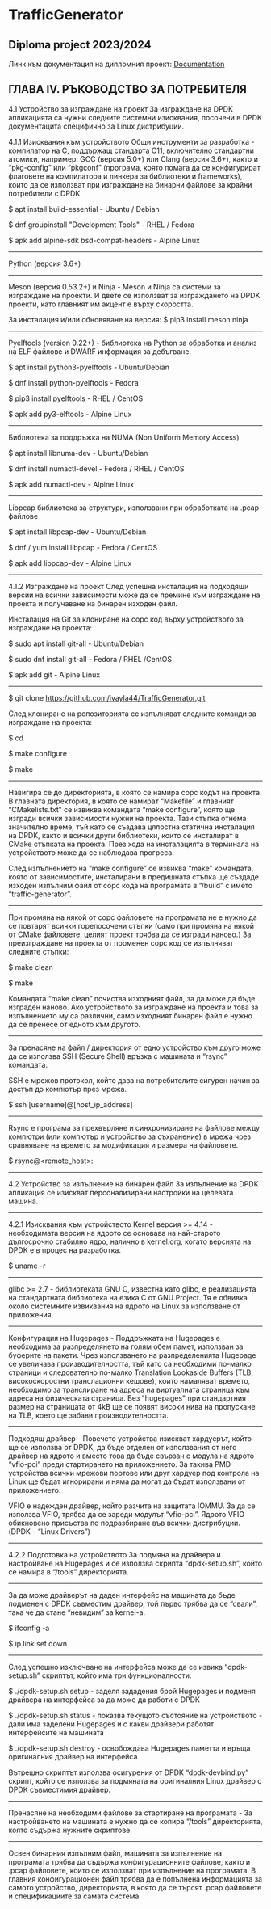 # TrafficGenerator
Diploma project 2023/2024
--------------------------

Линк към документация на дипломния проект: [Documentation](https://docs.google.com/document/d/1MA7QZc3DwFl5SL4exH2MynIlq706Vmhw51Ps8Y13oTk/edit?usp=sharing)

ГЛАВА IV. РЪКОВОДСТВО ЗА ПОТРЕБИТЕЛЯ
------------------------------------

4.1 Устройство за изграждане на проект
За изграждане на DPDK апликацията са нужни следните системни изисквания, посочени в DPDK документацита специфично за Linux дистрибуции.


4.1.1 Изисквания към устройството
Общи инструменти за разработка - компилатор на C, поддържащ стандарта C11, включително стандартни атомики, например: GCC (версия 5.0+) или Clang (версия 3.6+), както и “pkg-config” или “pkgconf” (програма, която помага да се конфигурират флаговете на компилатора и линкера за библиотеки и frameworks), които да се използват при изграждане на бинарни файлове за крайни потребители с DPDK.

$ apt install build-essential - Ubuntu / Debian

$ dnf groupinstall "Development Tools" - RHEL / Fedora

$ apk add alpine-sdk bsd-compat-headers - Alpine Linux

------------------------------------

Python (версия 3.6+)

------------------------------------

Meson (версия 0.53.2+) и Ninja - Meson и Ninja са системи за изграждане на проекти. И двете се използват за изграждането на DPDK проекти, като главният им акцент е върху скоростта. 


За инсталация и/или обновяване на версия:
$ pip3 install meson ninja

------------------------------------


Pyelftools (version 0.22+) - библиотека на Python за обработка и анализ на ELF файлове и DWARF информация за дебъгване.

$ apt install python3-pyelftools - Ubuntu/Debian

$ dnf install python-pyelftools - Fedora

$ pip3 install pyelftools - RHEL / CentOS

$ apk add py3-elftools - Alpine Linux

------------------------------------


Библиотека за поддръжка на NUMA (Non Uniform Memory Access)

$ apt install libnuma-dev - Ubuntu/Debian

$ dnf install numactl-devel - Fedora / RHEL / CentOS

$ apk add numactl-dev - Alpine Linux

------------------------------------


Libpcap библиотека за структури, използвани при обработката на .pcap файлове

$ apt install libpcap-dev - Ubuntu/Debian

$ dnf / yum  install libpcap - Fedora / CentOS

$ apk add libpcap-dev - Alpine Linux

------------------------------------


4.1.2 Изграждане на проект
След успешна инсталация на подходящи версии на всички зависимости може да се премине към изграждане на проекта и получаване на бинарен изходен файл.


Инсталация на Git за клониране на сорс код върху устройството за изграждане на проекта:

$ sudo apt install git-all - Ubuntu/Debian

$ sudo dnf install git-all - Fedora / RHEL /CentOS

$ apk add git - Alpine Linux

------------------------------------

$ git clone https://github.com/ivayla44/TrafficGenerator.git


След клониране на репозиторията се изпълняват следните команди за изграждане на проекта:


$ cd <path-to-repo>

<TrafficGenerator> $ make configure

<TrafficGenerator> $ make


------------------------------------
Навигира се до директорията, в която се намира сорс кодът на проекта. В главната директория, в която се намират “Makefile” и главният “CMakelists.txt” се извиква командата “make configure”, която ще изгради всички зависимости нужни на проекта.
Тази стъпка отнема значително време, тъй като се създава цялостна статична инсталация на DPDK, както и всички други библиотеки, които се инсталират в CMake стъпката на проекта. През хода на инсталацията в терминала на устройството може да се наблюдава прогреса.


След изпълнението на “make configure” се извиква “make” командата, която от зависимостите, инсталирани в предишната стъпка ще създаде изходен изпълним файл от сорс кода на програмата в “/build” с името “traffic-generator”.

------------------------------------

При промяна на някой от сорс файловете на програмата не е нужно да се повтарят всички горепосочени стъпки (само при промяна на някой от CMake файловете, целият проект трябва да се изгради наново.) За преизграждане на проекта от променен сорс код се изпълняват следните стъпки:


<TrafficGenerator> $ make clean

<TrafficGenerator> $ make



Командата “make clean” почиства изходният файл, за да може да бъде изграден наново.
Ако устройството за изграждане на проекта и това за изпълнението му са различни, само изходният бинарен файл е нужно да се пренесе от едното към другото.

------------------------------------
За пренасяне на файл / директория от едно устройство към друго може да се използва SSH (Secure Shell) връзка с машината и “rsync” командата.

SSH е мрежов протокол, който дава на потребителите сигурен начин за достъп до компютър през мрежа. 

 $ ssh [username]@[host_ip_address]
 
------------------------------------

Rsync е програма за прехвърляне и синхронизиране на файлове между компютри (или компютър и устройство за съхранение) в мрежа чрез сравняване на времето за модификация и размера на файловете.

 $ rsync <path-to-dir> ​​<username>@<remote_host>:<path-to-destination dir>
 
------------------------------------



4.2 Устройство за изпълнение на бинарен файл
За изпълнение на DPDK апликация се изискват персонализирани настройки на целевата машина.

------------------------------------

4.2.1 Изисквания към устройството
Kernel версия >= 4.14 - необходимата версия на ядрото се основава на най-старото дългосрочно стабилно ядро, налично в kernel.org, когато версията на DPDK е в процес на разработка.

 $ uname -r
 
------------------------------------

glibc >= 2.7 - библиотеката GNU C, известна като glibc, е реализацията на стандартната библиотека на езика C от GNU Project. Тя е обвивка около системните извиквания на ядрото на Linux за използване от приложения.

------------------------------------

Конфигурация на Hugepages - Поддръжката на Hugepages е необходима за разпределянето на голям обем памет, използван за буферите на пакети. Чрез използването на разпределенията Hugepage се увеличава производителността, тъй като са необходими по-малко страници и следователно по-малко Translation Lookaside Buffers (TLB, високоскоростни транслационни кешове), които намаляват времето, необходимо за транслиране на адреса на виртуалната страница към адреса на физическата страница. Без "hugepages" при стандартния размер на страницата от 4kB ще се появят високи нива на пропускане на TLB, което ще забави производителността.

------------------------------------

Подходящ драйвер - Повечето устройства изискват хардуерът, който ще се използва от DPDK, да бъде отделен от използвания от него драйвер на ядрото и вместо това да бъде свързан с модула на ядрото “vfio-pci” преди стартирането на приложението. За такива PMD устройства всички мрежови портове или друг хардуер под контрола на Linux ще бъдат игнорирани и няма да могат да бъдат използвани от приложението.

VFIO е надежден драйвер, който разчита на защитата IOMMU. За да се използва VFIO, трябва да се зареди модулът “vfio-pci”. Ядрото VFIO обикновено присъства по подразбиране във всички дистрибуции. (DPDK - “Linux Drivers”)

------------------------------------

4.2.2 Подготовка на устройството
За подмяна на драйвера и настройване на Hugepages и се използва скрипта  “dpdk-setup.sh”, който се намира в “/tools” директорията.

------------------------------------

За да може драйверът на даден интерфейс на машината да бъде подменен с DPDK съвместим драйвер, той първо трябва да се “свали”, така че да стане “невидим” за kernel-а.

 $ ifconfig -a

 $ ip link set down <intrfc-name>

------------------------------------

След успешно изключване на интерфейса може да се извика “dpdk-setup.sh” скриптът, който има три функционалности:

 $ ./dpdk-setup.sh setup - заделя зададения брой Hugepages и подменя драйвера на интерфейса за да може да работи с DPDK

 $ ./dpdk-setup.sh status - показва текущото състояние на устройството - дали има заделени Hugepages и с какви драйвери работят интерфейсите на машината

 $ ./dpdk-setup.sh destroy - освобождава Hugepages паметта и връща оригиналния драйвер на интерфейса


Вътрешно скриптът използва осигурения от DPDK “dpdk-devbind.py” скрипт, който се използва за подмяната на оригиналния Linux драйвер с DPDK съвместимия драйвер.

------------------------------------

Пренасяне на необходими файлове за стартиране на програмата - 
За настройването на машината е нужно да се копира “/tools” директорията, която съдържа нужните скриптове.

------------------------------------

Освен бинарния изпълним файл, машината за изпълнение на програмата трябва да съдържа конфигурационните файлове, както и .pcap файловете, които се използват при изпълнение на програмата. В главния конфигурационен файл трябва да е попълнена информацията за самото устройство, директорията, в която да се търсят .pcap файловете и спецификациите за самата система

